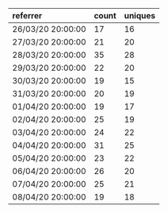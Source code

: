 | referrer          | count | uniques |
| :---------------- | :---- | :------ |
| 26/03/20 20:00:00 | 17    | 16      |
| 27/03/20 20:00:00 | 21    | 20      |
| 28/03/20 20:00:00 | 35    | 28      |
| 29/03/20 20:00:00 | 22    | 20      |
| 30/03/20 20:00:00 | 19    | 15      |
| 31/03/20 20:00:00 | 20    | 19      |
| 01/04/20 20:00:00 | 19    | 17      |
| 02/04/20 20:00:00 | 25    | 19      |
| 03/04/20 20:00:00 | 24    | 22      |
| 04/04/20 20:00:00 | 31    | 25      |
| 05/04/20 20:00:00 | 23    | 22      |
| 06/04/20 20:00:00 | 26    | 20      |
| 07/04/20 20:00:00 | 25    | 21      |
| 08/04/20 20:00:00 | 19    | 18      |